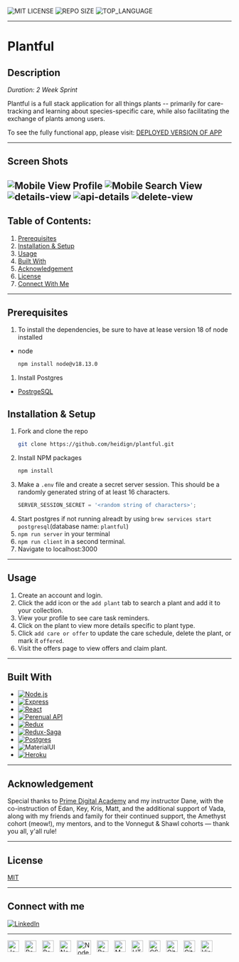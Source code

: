![MIT LICENSE](https://img.shields.io/github/license/scottbromander/the_marketplace.svg)
![REPO SIZE](https://img.shields.io/github/repo-size/heidign/plantful.svg)
![TOP_LANGUAGE](https://img.shields.io/github/languages/top/heidign/plantful.svg)

--- 
# Plantful
## Description
_Duration: 2 Week Sprint_


Plantful is a full stack application for all things plants -- primarily for care-tracking and learning about species-specific care, while also facilitating the exchange of plants among users. 

To see the fully functional app, please visit: [DEPLOYED VERSION OF APP](https://fathomless-waters-19516.herokuapp.com/)

---
## Screen Shots
![Mobile View Profile](https://user-images.githubusercontent.com/98715838/229013006-b54568e5-700f-483c-96c0-c5baa3359f24.png)
![Mobile Search View](https://user-images.githubusercontent.com/98715838/229014964-4b487f8d-3e5f-41b0-966f-ab7e251cf415.png)
![details-view](https://user-images.githubusercontent.com/98715838/229015944-67a4c34e-789e-4f71-97c5-6fca4e46b1fa.png)
![api-details](https://user-images.githubusercontent.com/98715838/229018886-10c0ed71-c274-4ab6-8936-4e1e05e40a3a.png)
![delete-view](https://user-images.githubusercontent.com/98715838/229020507-c7048998-3f07-44c5-8c22-edccbde4d439.png)
---
## **Table of Contents:**
1. [Prerequisites](#prerequisites)
1. [Installation & Setup](#installation--setup)
1. [Usage](#usage)
1. [Built With](#built-with)
1. [Acknowledgement](#acknowledgement)
1. [License](#license)
1. [Connect With Me](#connect-with-me)


---
## Prerequisites
1. To install the dependencies, be sure to have at lease version 18 of node installed
* node
  ```sh
  npm install node@v18.13.0
  ````
1. Install Postgres  
* [PostrgeSQL](https://www.postgresql.org/)

 
## Installation & Setup
1. Fork and clone the repo
   ```sh
   git clone https://github.com/heidign/plantful.git
   ```
2. Install NPM packages
   ```sh
   npm install
   ```
3. Make a `.env` file and create a secret server session. This should be a randomly generated string of at least 16 characters.
   ```js
   SERVER_SESSION_SECRET = '<random string of characters>';  
1. Start postgres if not running alreadt by using `brew services start postgresql`(database name: `plantful`)
1. `npm run server` in your terminal
1. `npm run client` in a second terminal. 
1. Navigate to localhost:3000

---

## Usage

1. Create an account and login.
1. Click the add icon or the `add plant` tab to search a plant and add it to your collection.
1. View your profile to see care task reminders. 
1. Click on the plant to view more details specific to plant type.
1. Click `add care or offer` to update the care schedule, delete the plant, or mark it `offered`. 
1. Visit the offers page to view offers and claim plant.

---

## Built With

* [![Node.js][Node.js]][Node-url]
* [![Express][Express.js]][Express-url]
* [![React][React.js]][React-url]
* [![Perenual API][perenual-shield]][perenual-url]
* [![Redux][Redux]][Redux-url]
* [![Redux-Saga][Reduxsaga]][Reduxsaga-url]
* [![Postgres][postgres]][postgres-url]
* ![MaterialUI][mui-shield]
* [![Heroku][heroku]][heroku-url]

---
## Acknowledgement
Special thanks to [Prime Digital Academy](www.primeacademy.io) and my instructor Dane, with the co-instruction of Edan, Key, Kris, Matt, and the additional support of Vada, along with my friends and family for their continued support, the Amethyst cohort (meow!), my mentors, and to the Vonnegut & Shawl cohorts — thank you all, y'all rule! 

---

## License
[MIT](LICENSE.md)

---

## Connect with me

[![LinkedIn][linkedin-shield]][linkedin-url]

[linkedin-shield]: https://img.shields.io/badge/-LinkedIn-black.svg?style=for-the-badge&logo=linkedin&colorB=0077B5
[linkedin-url]: https://linkedin.com/in/heidign

___

<img align="left" alt="JavaScript" width="26px" src="https://cdn.jsdelivr.net/gh/devicons/devicon/icons/javascript/javascript-original.svg" style="padding-right:10px;" />

<img align="left" alt="React" width="26px" src="https://cdn.jsdelivr.net/gh/devicons/devicon/icons/react/react-original.svg" style="padding-right:10px;" />

<img align="left" alt="Redux" width="26px" src="https://cdn.jsdelivr.net/gh/devicons/devicon/icons/redux/redux-original.svg" style="padding-right:10px;" />

<img align="left" alt="Node" width="26px" src="https://cdn.jsdelivr.net/gh/devicons/devicon/icons/npm/npm-original-wordmark.svg" style="padding-right:10px;"/>

<img align="left" alt="Nodejs" width="32px" src="https://raw.githubusercontent.com/devicons/devicon/master/icons/nodejs/nodejs-original-wordmark.svg" style="padding-right:10px;" />

<img align="left" alt="Postgres" width="26px" src="https://cdn.jsdelivr.net/gh/devicons/devicon/icons/postgresql/postgresql-original.svg" style="padding-right:10px;" />
          
<img align="left" alt="MUI" width="26px" src="https://cdn.jsdelivr.net/gh/devicons/devicon/icons/materialui/materialui-original.svg" style="padding-right:10px;" />

<img align="left" alt="HTML5" width="26px" src="https://cdn.jsdelivr.net/gh/devicons/devicon/icons/html5/html5-original.svg" style="padding-right:10px;" />

<img align="left" alt="CSS3" width="26px" src="https://cdn.jsdelivr.net/gh/devicons/devicon/icons/css3/css3-original.svg" style="padding-right:10px;" />

<img align="left" alt="Git" width="26px" src="https://cdn.jsdelivr.net/gh/devicons/devicon/icons/git/git-original.svg" style="padding-right:10px;" />

<img align="left" alt="GitHub" width="26px" src="https://user-images.githubusercontent.com/3369400/139447912-e0f43f33-6d9f-45f8-be46-2df5bbc91289.png" style="padding-right:10px;" />

<img align="left" alt="Visual Studio Code" width="26px" src="https://cdn.jsdelivr.net/gh/devicons/devicon/icons/vscode/vscode-original.svg" style="padding-right:10px;" />

<!-- Links & Icons -->
[perenual-shield]: https://img.shields.io/badge/perenual-api-green?style=for-the-badge&
[perenual-url]: https://perenual.com/api/
[linkedin-shield2]: https://img.shields.io/badge/-LinkedIn-black.svg?logo=linkedin&colorB=555
[linkedin-url]: https://linkedin.com/in/heidign
[Node.js]: https://img.shields.io/badge/Node.js-30333a?style=for-the-badge&logo=nodedotjs&logoColor=4FA34D
[Node-url]: https://nodejs.org/
[Express.js]: https://img.shields.io/badge/Express.js-30333a?style=for-the-badge&logo=express&logoColor=36CAFC
[Express-url]: https://expressjs.com/
[postgres]: https://img.shields.io/badge/Postgres-20232A?style=for-the-badge&logo=postgresql&logoColor=2C6790
[postgres-url]: https://www.postgresql.org/
[Redux]: https://img.shields.io/badge/Redux-30333a?style=for-the-badge&logo=redux&logoColor=7747BA
[Redux-url]: https://redux.js.org/
[Reduxsaga]: https://img.shields.io/badge/Redux-Sagas-30333a?style=for-the-badge&logo=reduxsaga&logoColor=82D473
[Reduxsaga-url]: https://redux-saga.js.org/
[heroku]: https://img.shields.io/badge/Heroku-20232a?style=for-the-badge&logo=heroku&logoColor=604888
[heroku-url]: https://www.heroku.com/
[React.js]: https://img.shields.io/badge/React-20232A?style=for-the-badge&logo=react&logoColor=61DAFB
[React-url]: https://reactjs.org/
[mui-shield]:
https://img.shields.io/badge/material-ui-blue?style=for-the-badge&
[mul-url]:
(https://mui.com/)
[Net]: https://img.shields.io/badge/%2ENET-20232A?style=for-the-badge&logo=dotnet&logoColor=61DAFB
[Net-url]: https://dotnet.microsoft.com/en-us/
<!-- [![linkedin-shield2]][linkedin-url] -->
